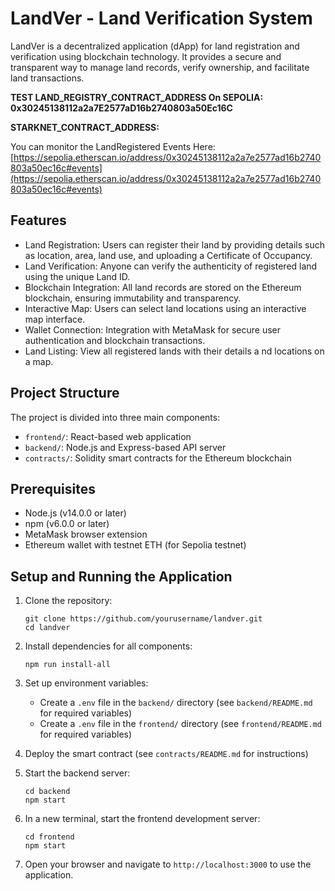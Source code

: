 # LandVer - Land Verification System

LandVer is a decentralized application (dApp) for land registration and verification using blockchain technology. It provides a secure and transparent way to manage land records, verify ownership, and facilitate land transactions.

**TEST LAND_REGISTRY_CONTRACT_ADDRESS On SEPOLIA:  0x30245138112a2a7E2577aD16b2740803a50Ec16C**

**STARKNET_CONTRACT_ADDRESS:**


You can monitor the LandRegistered Events Here: [https://sepolia.etherscan.io/address/0x30245138112a2a7e2577ad16b2740803a50ec16c#events](https://sepolia.etherscan.io/address/0x30245138112a2a7e2577ad16b2740803a50ec16c#events)


## Features

- Land Registration: Users can register their land by providing details such as location, area, land use, and uploading a Certificate of Occupancy.
- Land Verification: Anyone can verify the authenticity of registered land using the unique Land ID.
- Blockchain Integration: All land records are stored on the Ethereum blockchain, ensuring immutability and transparency.
- Interactive Map: Users can select land locations using an interactive map interface.
- Wallet Connection: Integration with MetaMask for secure user authentication and blockchain transactions.
- Land Listing: View all registered lands with their details a
nd locations on a map.

## Project Structure

The project is divided into three main components:

- `frontend/`: React-based web application
- `backend/`: Node.js and Express-based API server
- `contracts/`: Solidity smart contracts for the Ethereum blockchain

## Prerequisites

- Node.js (v14.0.0 or later)
- npm (v6.0.0 or later)
- MetaMask browser extension
- Ethereum wallet with testnet ETH (for Sepolia testnet)

## Setup and Running the Application

1. Clone the repository:
   ```
   git clone https://github.com/yourusername/landver.git
   cd landver
   ```

2. Install dependencies for all components:
   ```
   npm run install-all
   ```

3. Set up environment variables:
   - Create a `.env` file in the `backend/` directory (see `backend/README.md` for required variables)
   - Create a `.env` file in the `frontend/` directory (see `frontend/README.md` for required variables)

4. Deploy the smart contract (see `contracts/README.md` for instructions)

5. Start the backend server:
   ```
   cd backend
   npm start
   ```

6. In a new terminal, start the frontend development server:
   ```
   cd frontend
   npm start
   ```

7. Open your browser and navigate to `http://localhost:3000` to use the application.
